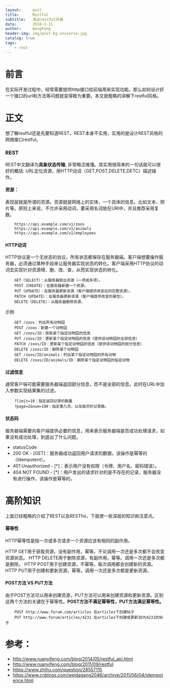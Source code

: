 ```yaml
---
layout:     post
title:      Restful
subtitle:   浅谈restful风格
date:       2018-3-11
author:     WangFeng
header-img: img/post-bg-universe.jpg
catalog: true
tags:
    - rest
---
```



# 前言

在实际开发过程中，经常需要提供http接口给前端用来实现功能。那么如何设计好一个接口的url和方法等问题就变得极为重要。本文就粗略的讲解下restful风格。


# 正文

想了解restful还是先要知道REST。REST本身不实用，实用的是设计REST风格的网络接口restful。

### REST

REST中文翻译为**具象状态传输**, 非常晦涩难懂。其实用很简单的一句话就可以很好的概括: URL定位资源，用HTTP动词（GET,POST,DELETE,DETC）描述操作。

#### 资源：

表现层就是所谓的资源。资源就是网络上的实体，一个具体的信息。比如文本、照片等。原则上来说，不允许采用动词，要采用名词放在URI中，并且推荐采用复数。

```restful
    https://api.example.com/v1/zoos
    https://api.example.com/v1/animals
    https://api.example.com/v1/employees
```

#### HTTP动词

HTTP协议是一个无状态的协议，所有状态都保存在服务器端。客户端想要操作服务器，必须通过某种手段来让服务器实现状态的转化。客户端采用HTTP协议的动词去实现针对资源增、删、改、查，从而实现状态的转化。

```restful
    GET（SELECT）：从服务器取出资源（一项或多项）。
    POST（CREATE）：在服务器新建一个资源。
    PUT（UPDATE）：在服务器更新资源（客户端提供改变后的完整资源）。
    PATCH（UPDATE）：在服务器更新资源（客户端提供改变的属性）。
    DELETE（DELETE）：从服务器删除资源。
```
示例
```restful
    GET /zoos：列出所有动物园
    POST /zoos：新建一个动物园
    GET /zoos/ID：获取某个指定动物园的信息
    PUT /zoos/ID：更新某个指定动物园的信息（提供该动物园的全部信息）
    PATCH /zoos/ID：更新某个指定动物园的信息（提供该动物园的部分信息）
    DELETE /zoos/ID：删除某个动物园
    GET /zoos/ID/animals：列出某个指定动物园的所有动物
    DELETE /zoos/ID/animals/ID：删除某个指定动物园的指定动物
```

#### 过滤信息

通常客户端可能需要服务器端返回部分信息，而不是全部的信息。此时在URL中加入参数实现结果集的过滤。

```restful
    ?limit=10：指定返回记录的数量
    ?page=2&num=100：指定第几页，以及每页的记录数。
```

#### 状态码

服务器端需要向客户端提供必要的信息，用来表示服务器端是否成功处理请求，如果没有成功处理，到底出了什么问题。

- statusCode
- 200 OK - [GET]：服务器成功返回用户请求的数据，该操作是幂等的（Idempotent）。
- 401 Unauthorized - [*]：表示用户没有权限（令牌、用户名、密码错误）。
- 404 NOT FOUND - [*]：用户发出的请求针对的是不存在的记录，服务器没有进行操作，该操作是幂等的。


# 高阶知识

上面已经粗略的介绍了REST以及RESTful，下面使一些深层的知识和注意点。

#### 幂等性

HTTP幂等性是指一次或多次请求一个资源应该有相同的副作用。

HTTP GET用于获取资源，没有副作用，幂等。不论调用一次还是多次都不会改变资源状态。
HTTP DELETE用于删除资源，有副作用，幂等。调用一次还是多次都是删除。
HTTP POST用于创建资源，不幂等。每次调用都会创建新的资源。
HTTP PUT用于创建和更新资源，幂等。调用一次还是多次都是更新资源。

#### POST方法 VS PUT方法

由于POST方法可以用来创建资源，PUT方法可以用来创建资源和更新资源。区别这两个方法的关键在于幂等性。**POST方法不满足幂等性，PUT方法满足幂等性。**

```method
    POST http://www.forum.com/articles 在articles下创建帖子
    PUT http://www.forum/articles/4231 在articles下创建或更新ID为4231的帖子
```


# 参考：

- http://www.ruanyifeng.com/blog/2014/05/restful_api.html
- http://www.ruanyifeng.com/blog/2011/09/restful
- https://www.zhihu.com/question/28557115
- https://www.cnblogs.com/weidagang2046/archive/2011/06/04/idempotence.html
